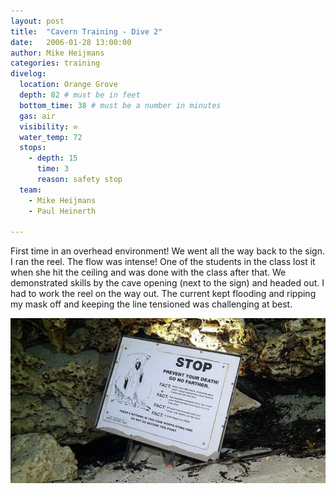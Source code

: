 ```yaml
---
layout: post
title:  "Cavern Training - Dive 2"
date:   2006-01-28 13:00:00
author: Mike Heijmans
categories: training
divelog:
  location: Orange Grove
  depth: 82 # must be in feet
  bottom_time: 38 # must be a number in minutes
  gas: air
  visibility: ∞
  water_temp: 72
  stops:
    - depth: 15
      time: 3
      reason: safety stop
  team:
    - Mike Heijmans
    - Paul Heinerth

---
```

First time in an overhead environment! We went all the way back to the sign. I ran the reel. The flow was intense! One of the students in the class lost it when she hit the ceiling and was done with the class after that. We demonstrated skills by the cave opening (next to the sign) and headed out. I had to work the reel on the way out. The current kept flooding and ripping my mask off and keeping the line tensioned was challenging at best.

![me at devils den](/imgs/reaper1.jpg)